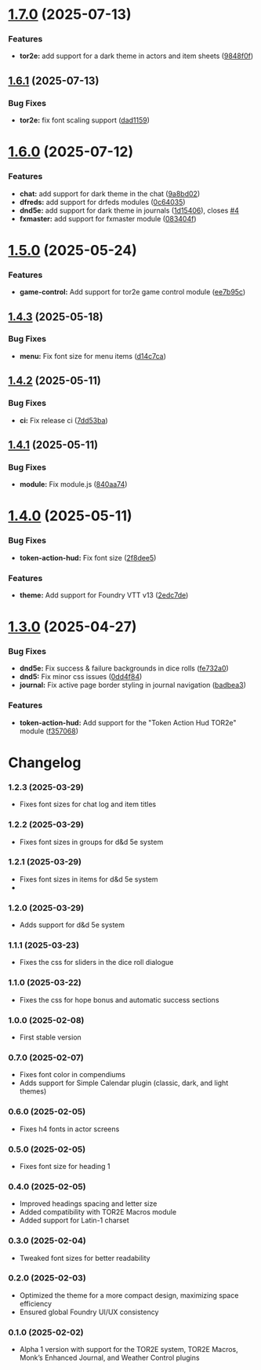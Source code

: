 # [1.7.0](https://github.com/tdakanalis/tor2e-theme/compare/1.6.1...1.7.0) (2025-07-13)


### Features

* **tor2e:** add support for a dark theme in actors and item sheets ([9848f0f](https://github.com/tdakanalis/tor2e-theme/commit/9848f0fa7d0605661c6f39fe7dcab20616ae9269))

## [1.6.1](https://github.com/tdakanalis/tor2e-theme/compare/1.6.0...1.6.1) (2025-07-13)


### Bug Fixes

* **tor2e:** fix font scaling support ([dad1159](https://github.com/tdakanalis/tor2e-theme/commit/dad11598cb85195b04342c4b15ffaffae16d9ce9))

# [1.6.0](https://github.com/tdakanalis/tor2e-theme/compare/1.5.0...1.6.0) (2025-07-12)


### Features

* **chat:** add support for dark theme in the chat ([9a8bd02](https://github.com/tdakanalis/tor2e-theme/commit/9a8bd020cb3295f1983715a9b1e3c3e3ed4cb15a))
* **dfreds:** add support for drfeds modules ([0c64035](https://github.com/tdakanalis/tor2e-theme/commit/0c64035b8f45f032d8d08c1e646752a1367e9109))
* **dnd5e:** add support for dark theme in journals ([1d15406](https://github.com/tdakanalis/tor2e-theme/commit/1d154061f32e58086550b0aa1f4c84c2fae3ebc5)), closes [#4](https://github.com/tdakanalis/tor2e-theme/issues/4)
* **fxmaster:** add support for fxmaster module ([083404f](https://github.com/tdakanalis/tor2e-theme/commit/083404fa4eece53203f7812a56a5566430c87e83))

# [1.5.0](https://github.com/tdakanalis/tor2e-theme/compare/1.4.3...1.5.0) (2025-05-24)


### Features

* **game-control:** Add support for tor2e game control module ([ee7b95c](https://github.com/tdakanalis/tor2e-theme/commit/ee7b95cec40f296d97ccbc35442caa370c59dacc))

## [1.4.3](https://github.com/tdakanalis/tor2e-theme/compare/1.4.2...1.4.3) (2025-05-18)


### Bug Fixes

* **menu:** Fix font size for menu items ([d14c7ca](https://github.com/tdakanalis/tor2e-theme/commit/d14c7ca75eac042e420aa91198c86f8cbf6f42ae))

## [1.4.2](https://github.com/tdakanalis/tor2e-theme/compare/1.4.1...1.4.2) (2025-05-11)


### Bug Fixes

* **ci:** Fix release ci ([7dd53ba](https://github.com/tdakanalis/tor2e-theme/commit/7dd53ba29153388ffbc4e530efd19598405bb487))

## [1.4.1](https://github.com/tdakanalis/tor2e-theme/compare/1.4.0...1.4.1) (2025-05-11)


### Bug Fixes

* **module:** Fix module.js ([840aa74](https://github.com/tdakanalis/tor2e-theme/commit/840aa746789e70bcf54205d54c941d541517b0b4))

# [1.4.0](https://github.com/tdakanalis/tor2e-theme/compare/1.3.0...1.4.0) (2025-05-11)


### Bug Fixes

* **token-action-hud:** Fix font size ([2f8dee5](https://github.com/tdakanalis/tor2e-theme/commit/2f8dee57fdd9ae8588a137c22c7b5f1fdeb4f086))


### Features

* **theme:** Add support for Foundry VTT v13 ([2edc7de](https://github.com/tdakanalis/tor2e-theme/commit/2edc7de2dd9499ebc5e7524cb8849e8606217527))

# [1.3.0](https://github.com/tdakanalis/tor2e-theme/compare/1.2.3...1.3.0) (2025-04-27)


### Bug Fixes

* **dnd5e:** Fix success & failure backgrounds in dice rolls ([fe732a0](https://github.com/tdakanalis/tor2e-theme/commit/fe732a0d1475629e7ad447666ebd193b70505f44))
* **dnd5:** Fix minor css issues ([0dd4f84](https://github.com/tdakanalis/tor2e-theme/commit/0dd4f84f0e04add767ed4384483b51beca6e09d8))
* **journal:** Fix active page border styling in journal navigation ([badbea3](https://github.com/tdakanalis/tor2e-theme/commit/badbea343388d7677518d1e51f35dfa943ddcbbc))


### Features

* **token-action-hud:** Add support for the "Token Action Hud TOR2e" module ([f357068](https://github.com/tdakanalis/tor2e-theme/commit/f357068b6621de3f42098647cf3056aac7d5fb53))

# Changelog

### 1.2.3 (2025-03-29)
- Fixes font sizes for chat log and item titles

### 1.2.2 (2025-03-29)
- Fixes font sizes in groups for d&d 5e system

### 1.2.1 (2025-03-29)
- Fixes font sizes in items for d&d 5e system
- 
### 1.2.0 (2025-03-29)
- Adds support for d&d 5e system

### 1.1.1 (2025-03-23)
- Fixes the css for sliders in the dice roll dialogue 

### 1.1.0 (2025-03-22)
- Fixes the css for hope bonus and automatic success sections

### 1.0.0 (2025-02-08)
- First stable version

### 0.7.0 (2025-02-07)
- Fixes font color in compendiums
- Adds support for Simple Calendar plugin (classic, dark, and light themes)

### 0.6.0 (2025-02-05)
- Fixes h4 fonts in actor screens

### 0.5.0 (2025-02-05)
- Fixes font size for heading 1

### 0.4.0 (2025-02-05)
- Improved headings spacing and letter size
- Added compatibility with TOR2E Macros module
- Added support for Latin-1 charset

### 0.3.0 (2025-02-04)
- Tweaked font sizes for better readability

### 0.2.0 (2025-02-03)
- Optimized the theme for a more compact design, maximizing space efficiency
- Ensured global Foundry UI/UX consistency

### 0.1.0 (2025-02-02)
- Alpha 1 version with support for the TOR2E system, TOR2E Macros, Monk’s Enhanced Journal, and Weather Control plugins
